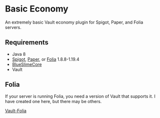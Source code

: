 # Basic Economy

An extremely basic Vault economy plugin for Spigot, Paper, and Folia servers.

## Requirements

- Java 8
- [Spigot](https://www.spigotmc.org/), [Paper](https://papermc.io/downloads/paper), or [Folia](https://papermc.io/software/folia) 1.8.8-1.19.4
- [BlueSlimeCore](https://hangar.papermc.io/SirBlobman/BlueSlimeCore)
- Vault


## Folia

If your server is running Folia, you need a version of Vault that supports it.
I have created one here, but there may be others.

[Vault-Folia](https://github.com/SirBlobman/Vault-Folia/releases)
